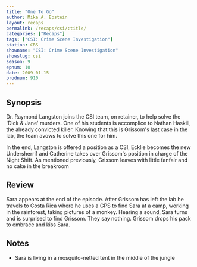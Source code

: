 ```yaml
---
title: "One To Go"
author: Mika A. Epstein
layout: recaps
permalink: /recaps/csi/:title/
categories: ["Recaps"]
tags: ["CSI: Crime Scene Investigation"]
station: CBS
showname: "CSI: Crime Scene Investigation"
showslug: csi
season: 9
epnum: 10
date: 2009-01-15
prodnum: 910
---
```


## Synopsis

Dr. Raymond Langston joins the CSI team, on retainer, to help solve the 'Dick & Jane' murders. One of his students is accomplice to Nathan Haskill, the already convicted killer. Knowing that this is Grissom's last case in the lab, the team avows to solve this one for him.

In the end, Langston is offered a position as a CSI, Ecklie becomes the new Undersherrif and Catherine takes over Grissom's position in charge of the Night Shift. As mentioned previously, Grissom leaves with little fanfair and no cake in the breakroom

## Review

Sara appears at the end of the episode. After Grissom has left the lab he travels to Costa Rica where he uses a GPS to find Sara at a camp, working in the rainforest, taking pictures of a monkey. Hearing a sound, Sara turns and is surprised to find Grissom. They say nothing. Grissom drops his pack to embrace and kiss Sara.

## Notes

* Sara is living in a mosquito-netted tent in the middle of the jungle
